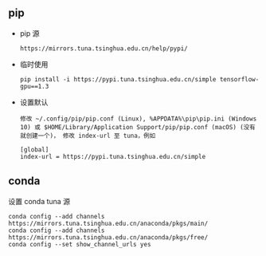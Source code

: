 ## pip

* pip 源
  ```
  https://mirrors.tuna.tsinghua.edu.cn/help/pypi/
  ```
  
* 临时使用
  ```
  pip install -i https://pypi.tuna.tsinghua.edu.cn/simple tensorflow-gpu==1.3
  ```
  
* 设置默认

  ```
  修改 ~/.config/pip/pip.conf (Linux), %APPDATA%\pip\pip.ini (Windows 10) 或 $HOME/Library/Application Support/pip/pip.conf (macOS) (没有就创建一个)， 修改 index-url 至 tuna，例如
  
  [global]
  index-url = https://pypi.tuna.tsinghua.edu.cn/simple
  ```

## conda

设置 conda tuna 源

  ```
  conda config --add channels https://mirrors.tuna.tsinghua.edu.cn/anaconda/pkgs/main/
  conda config --add channels https://mirrors.tuna.tsinghua.edu.cn/anaconda/pkgs/free/
  conda config --set show_channel_urls yes
  ```
